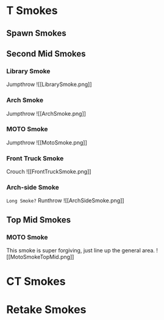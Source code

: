 # T Smokes
## Spawn Smokes
## Second Mid Smokes
### Library Smoke
Jumpthrow
![[LibrarySmoke.png]]
### Arch Smoke
Jumpthrow
![[ArchSmoke.png]]
### MOTO Smoke
Jumpthrow
![[MotoSmoke.png]]
### Front Truck Smoke
Crouch
![[FrontTruckSmoke.png]]
### Arch-side Smoke
`Long Smoke?`
Runthrow
![[ArchSideSmoke.png]]
## Top Mid Smokes
### MOTO Smoke
This smoke is super forgiving, just line up the general area.
![[MotoSmokeTopMid.png]]

# CT Smokes
# Retake Smokes